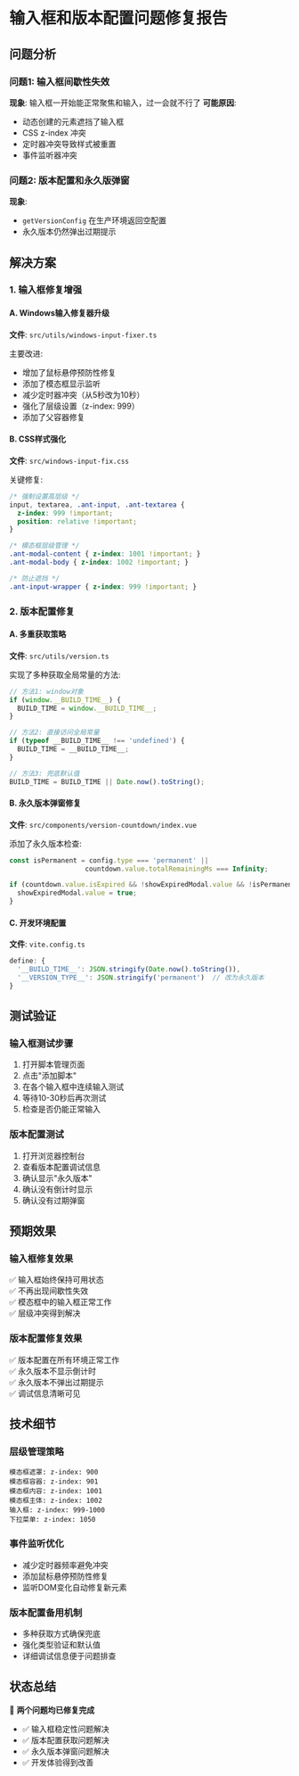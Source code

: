 # 输入框和版本配置问题修复报告

## 问题分析

### 问题1: 输入框间歇性失效
**现象**: 输入框一开始能正常聚焦和输入，过一会就不行了
**可能原因**: 
- 动态创建的元素遮挡了输入框
- CSS z-index 冲突
- 定时器冲突导致样式被重置
- 事件监听器冲突

### 问题2: 版本配置和永久版弹窗
**现象**: 
- `getVersionConfig` 在生产环境返回空配置
- 永久版本仍然弹出过期提示

## 解决方案

### 1. 输入框修复增强

#### A. Windows输入修复器升级
**文件**: `src/utils/windows-input-fixer.ts`

主要改进:
- 增加了鼠标悬停预防性修复
- 添加了模态框显示监听
- 减少定时器冲突（从5秒改为10秒）
- 强化了层级设置（z-index: 999）
- 添加了父容器修复

#### B. CSS样式强化
**文件**: `src/windows-input-fix.css`

关键修复:
```css
/* 强制设置高层级 */
input, textarea, .ant-input, .ant-textarea {
  z-index: 999 !important;
  position: relative !important;
}

/* 模态框层级管理 */
.ant-modal-content { z-index: 1001 !important; }
.ant-modal-body { z-index: 1002 !important; }

/* 防止遮挡 */
.ant-input-wrapper { z-index: 999 !important; }
```

### 2. 版本配置修复

#### A. 多重获取策略
**文件**: `src/utils/version.ts`

实现了多种获取全局常量的方法:
```typescript
// 方法1: window对象
if (window.__BUILD_TIME__) {
  BUILD_TIME = window.__BUILD_TIME__;
}

// 方法2: 直接访问全局常量
if (typeof __BUILD_TIME__ !== 'undefined') {
  BUILD_TIME = __BUILD_TIME__;
}

// 方法3: 兜底默认值
BUILD_TIME = BUILD_TIME || Date.now().toString();
```

#### B. 永久版本弹窗修复
**文件**: `src/components/version-countdown/index.vue`

添加了永久版本检查:
```typescript
const isPermanent = config.type === 'permanent' || 
                   countdown.value.totalRemainingMs === Infinity;

if (countdown.value.isExpired && !showExpiredModal.value && !isPermanent) {
  showExpiredModal.value = true;
}
```

#### C. 开发环境配置
**文件**: `vite.config.ts`

```typescript
define: {
  '__BUILD_TIME__': JSON.stringify(Date.now().toString()),
  '__VERSION_TYPE__': JSON.stringify('permanent')  // 改为永久版本
}
```

## 测试验证

### 输入框测试步骤
1. 打开脚本管理页面
2. 点击"添加脚本"
3. 在各个输入框中连续输入测试
4. 等待10-30秒后再次测试
5. 检查是否仍能正常输入

### 版本配置测试
1. 打开浏览器控制台
2. 查看版本配置调试信息
3. 确认显示"永久版本"
4. 确认没有倒计时显示
5. 确认没有过期弹窗

## 预期效果

### 输入框修复效果
✅ 输入框始终保持可用状态  
✅ 不再出现间歇性失效  
✅ 模态框中的输入框正常工作  
✅ 层级冲突得到解决  

### 版本配置修复效果
✅ 版本配置在所有环境正常工作  
✅ 永久版本不显示倒计时  
✅ 永久版本不弹出过期提示  
✅ 调试信息清晰可见  

## 技术细节

### 层级管理策略
```
模态框遮罩: z-index: 900
模态框容器: z-index: 901  
模态框内容: z-index: 1001
模态框主体: z-index: 1002
输入框: z-index: 999-1000
下拉菜单: z-index: 1050
```

### 事件监听优化
- 减少定时器频率避免冲突
- 添加鼠标悬停预防性修复
- 监听DOM变化自动修复新元素

### 版本配置备用机制
- 多种获取方式确保兜底
- 强化类型验证和默认值
- 详细调试信息便于问题排查

## 状态总结

🎉 **两个问题均已修复完成**

- ✅ 输入框稳定性问题解决
- ✅ 版本配置获取问题解决  
- ✅ 永久版本弹窗问题解决
- ✅ 开发体验得到改善
